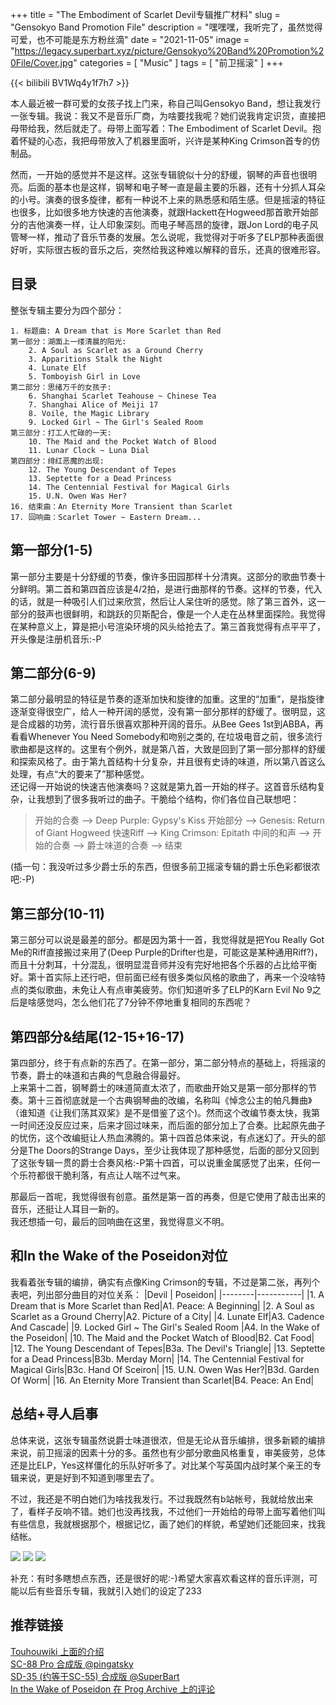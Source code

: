 +++
title = "The Embodiment of Scarlet Devil专辑推广材料"
slug = "Gensokyo Band Promotion File"
description = "嘿嘿嘿，我听完了，虽然觉得可爱，也不可能是东方粉丝滴"
date = "2021-11-05"
image = "https://legacy.superbart.xyz/picture/Gensokyo%20Band%20Promotion%20File/Cover.jpg"
categories = [
    "Music"
]
tags = [
    "前卫摇滚"
]
+++

{{< bilibili BV1Wq4y1f7h7 >}}

本人最近被一群可爱的女孩子找上门来，称自己叫Gensokyo Band，想让我发行一张专辑。我说：我又不是音乐厂商，为啥要找我呢？她们说我肯定识货，直接把母带给我，然后就走了。母带上面写着：The Embodiment of Scarlet Devil。抱着怀疑的心态，我把母带放入了机器里面听，兴许是某种King Crimson首专的仿制品。  

然而，一开始的感觉并不是这样。这张专辑貌似十分的舒缓，钢琴的声音也很明亮。后面的基本也是这样，钢琴和电子琴一直是最主要的乐器，还有十分抓人耳朵的小号。演奏的很多旋律，都有一种说不上来的熟悉感和陌生感。但是摇滚的特征也很多，比如很多地方快速的吉他演奏，就跟Hackett在Hogweed那首歌开始部分的吉他演奏一样，让人印象深刻。而电子琴高昂的旋律，跟Jon Lord的电子风管琴一样，推动了音乐节奏的发展。怎么说呢，我觉得对于听多了ELP那种表面很好听，实际很古板的音乐之后，突然给我这种难以解释的音乐，还真的很难形容。  

## 目录

整张专辑主要分为四个部分：

    1. 标题曲: A Dream that is More Scarlet than Red
    第一部分：湖面上一缕清晨的阳光:
        2. A Soul as Scarlet as a Ground Cherry
        3. Apparitions Stalk the Night
        4. Lunate Elf
        5. Tomboyish Girl in Love
    第二部分：思绪万千的女孩子:
        6. Shanghai Scarlet Teahouse ~ Chinese Tea
        7. Shanghai Alice of Meiji 17
        8. Voile, the Magic Library
        9. Locked Girl ~ The Girl's Sealed Room
    第三部分：打工人忙碌的一天:
        10. The Maid and the Pocket Watch of Blood
        11. Lunar Clock ~ Luna Dial
    第四部分：绯红恶魔的出现:
        12. The Young Descendant of Tepes
        13. Septette for a Dead Princess
        14. The Centennial Festival for Magical Girls
        15. U.N. Owen Was Her?
    16. 结束曲：An Eternity More Transient than Scarlet
    17. 回响曲：Scarlet Tower ~ Eastern Dream...

## 第一部分(1-5)
第一部分主要是十分舒缓的节奏，像许多田园那样十分清爽。这部分的歌曲节奏十分鲜明。第二首和第四首应该是4/2拍，是进行曲那样的节奏。这样的节奏，代入的话，就是一种吸引人们过来欣赏，然后让人呆住听的感觉。除了第三首外，这一部分的鼓声也很鲜明，和跳跃的贝斯配合，像是一个人走在丛林里面探险。我觉得在某种意义上，算是把小号渲染环境的风头给抢去了。第三首我觉得有点平平了，开头像是注册机音乐:-P  

## 第二部分(6-9)
第二部分最明显的特征是节奏的逐渐加快和旋律的加重。这里的“加重”，是指旋律逐渐变得很空广，给人一种开阔的感觉，没有第一部分那样的舒缓了。很明显，这是合成器的功劳，流行音乐很喜欢那种开阔的音乐。从Bee Gees 1st到ABBA，再看看Whenever You Need Somebody和吻别之类的, 在垃圾电音之前，很多流行歌曲都是这样的。这里有个例外，就是第八首，大致是回到了第一部分那样的舒缓和探索风格了。由于第九首结构十分复杂，并且很有史诗的味道，所以第八首这么处理，有点“大的要来了”那种感觉。  
还记得一开始说的快速吉他演奏吗？这就是第九首一开始的样子。这首音乐结构复杂，让我想到了很多我听过的曲子。干脆给个结构，你们各位自己联想吧：

>开始的合奏 --> Deep Purple: Gypsy's Kiss 开始部分 -->
>Genesis: Return of Giant Hogweed 快速Riff --> King Crimson: Epitath 中间的和声 -->
>开始的合奏 --> 爵士味道的合奏 --> 结束

(插一句：我没听过多少爵士乐的东西，但很多前卫摇滚专辑的爵士乐色彩都很浓吧:-P)  

## 第三部分(10-11)
第三部分可以说是最差的部分。都是因为第十一首，我觉得就是把You Really Got Me的Riff直接搬过来用了(Deep Purple的Drifter也是，可能这是某种通用Riff?)，而且十分刺耳，十分混乱，很明显混音师并没有完好地把各个乐器的占比给平衡好。第十首实际上还行吧，但前面已经有很多类似风格的歌曲了，再来一个没啥特点的类似歌曲，未免让人有点审美疲劳。你们知道听多了ELP的Karn Evil No 9之后是啥感觉吗，怎么他们花了7分钟不停地重复相同的东西呢？  

## 第四部分&结尾(12-15+16-17)
第四部分，终于有点新的东西了。在第一部分，第二部分特点的基础上，将摇滚的节奏，爵士的味道和古典的气息融合得最好。  
上来第十二首，钢琴爵士的味道简直太浓了，而歌曲开始又是第一部分那样的节奏。第十三首彻底就是一个古典钢琴曲的改编，名称叫《悼念公主的帕凡舞曲》（谁知道《让我们荡其双桨》是不是借鉴了这个)。然而这个改编节奏太快，我第一时间还没反应过来，后来才回过味来，而后面的部分加上了合奏。比起原先曲子的忧伤，这个改编挺让人热血沸腾的。第十四首总体来说，有点迷幻了。开头的部分是The Doors的Strange Days，至少让我体现了那种感觉，后面的部分又回到了这张专辑一贯的爵士合奏风格:-P第十四首，可以说重金属感觉了出来，任何一个乐符都很干脆利落，有点让人喘不过气来。  

那最后一首呢，我觉得很有创意。虽然是第一首的再奏，但是它使用了敲击出来的音乐，还挺让人耳目一新的。  
我还想插一句，最后的回响曲在这里，我觉得意义不明。  

## 和In the Wake of the Poseidon对位

我看着张专辑的编排，确实有点像King Crimson的专辑，不过是第二张，再列个表吧，列出部分曲目的对位关系：
|Devil | Poseidon|
|--------|-----------|
|1. A Dream that is More Scarlet than Red|A1. Peace: A Beginning|
|2. A Soul as Scarlet as a Ground Cherry|A2. Picture of a City|
|4. Lunate Elf|A3. Cadence And Cascade|
|9. Locked Girl ~ The Girl's Sealed Room |A4. In the Wake of the Poseidon|
|10. The Maid and the Pocket Watch of Blood|B2. Cat Food|
|12. The Young Descendant of Tepes|B3a. The Devil&#39;s Triangle|
|13. Septette for a Dead Princess|B3b. Merday Morn|
|14. The Centennial Festival for Magical Girls|B3c. Hand Of Sceiron|
|15. U.N. Owen Was Her?|B3d. Garden Of Worm|
|16. An Eternity More Transient than Scarlet|B4. Peace: An End|

## 总结+寻人启事

总体来说，这张专辑虽然说爵士味道很浓，但是无论从音乐编排，很多新颖的编排来说，前卫摇滚的因素十分的多。虽然也有少部分歌曲风格重复，审美疲劳，总体还是比ELP，Yes这样僵化的乐队好听多了。对比某个写英国内战时某个亲王的专辑来说，更是好到不知道到哪里去了。  

不过，我还是不明白她们为啥找我发行。不过我既然有b站帐号，我就给放出来了，看样子反响不错。她们也没再找我，不过他们一开始给的母带上面写着他们叫有些信息，我就根据那个，根据记忆，画了她们的样貌，希望她们还能回来，找我结帐。  

![](https://legacy.superbart.xyz/picture/Gensokyo%20Band%20Promotion%20File/Gensokyo%20Band%20Mk1-1.jpg)
![](https://legacy.superbart.xyz/picture/Gensokyo%20Band%20Promotion%20File/Gensokyo%20Band%20Mk1-2.jpg)
![](https://legacy.superbart.xyz/picture/Gensokyo%20Band%20Promotion%20File/Gensokyo%20Band%20Mk1-3.jpg)

补充：有时多瞎想点东西，还是很好的呢:-)希望大家喜欢看这样的音乐评测，可能以后有些音乐专辑，我就引入她们的设定了233

## 推荐链接
[Touhouwiki 上面的介绍](https://zh.touhouwiki.net/wiki/%E4%B8%9C%E6%96%B9%E7%BA%A2%E9%AD%94%E4%B9%A1/%E9%9F%B3%E4%B9%90)  
[SC-88 Pro 合成版 @pingatsky](https://www.bilibili.com/video/BV1Ai4y1b7LJ)  
[SD-35 (约等于SC-55) 合成版 @SuperBart](https://www.bilibili.com/video/BV1Wq4y1f7h7)  
[In the Wake of Poseidon 在 Prog Archive 上的评论](http://www.progarchives.com/album.asp?id=1904)
